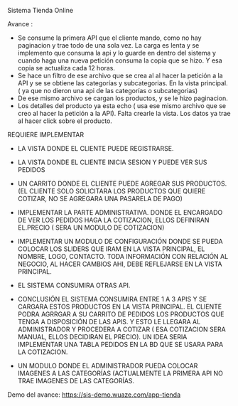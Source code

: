Sistema Tienda Online


Avance :
- Se consume la primera API que el cliente mando, como no hay paginacion y trae todo de una sola vez. La carga es lenta y se implemento que consuma la api y lo guarde en dentro del sistema y cuando haga una nueva petición consuma la copia que se hizo. Y esa copia se actualiza cada 12 horas.
- Se hace un filtro de ese archivo que se crea al al hacer la petición a la API y se se obtiene las categorías y subcategorias. En la vista principal. ( ya que no dieron una api de las categorías o subcategorias)
- De ese mismo archivo se cargan los productos, y se le hizo paginacion. 
- Los detalles del producto ya esta echo ( usa ese mismo archivo que se creo al hacer la petición a la API). Falta crearle la vista. Los datos ya trae al hacer click sobre el producto. 

REQUIERE IMPLEMENTAR


- LA VISTA DONDE EL CLIENTE PUEDE REGISTRARSE.
- LA VISTA DONDE EL CLIENTE INICIA SESION Y PUEDE VER SUS PEDIDOS
- UN CARRITO DONDE EL CLIENTE PUEDE AGREGAR SUS PRODUCTOS. (EL CLIENTE SOLO SOLICITARA LOS PRODUCTOS QUE QUIERE COTIZAR, NO SE AGREGARA UNA PASARELA DE PAGO)

- IMPLEMENTAR LA PARTE ADMINISTRATIVA. DONDE EL ENCARGADO DE VER LOS PEDIDOS HAGA LA COTIZACION, ELLOS DEFINIRAN EL.PRECIO ( SERA UN MODULO DE COTIZACION)
- IMPLEMENTAR UN MODULO DE CONFIGURACIÓN DONDE SE PUEDA COLOCAR LOS SLIDERS QUE IRAM EN LA VISTA PRINCIPAL, EL NOMBRE, LOGO, CONTACTO. TODA INFORMACIÓN CON RELACIÓN AL NEGOCIO, AL HACER CAMBIOS AHI, DEBE REFLEJARSE EN LA VISTA PRINCIPAL.
- EL SISTEMA CONSUMIRA OTRAS API. 
- CONCLUSIÓN EL SISTEMA CONSUMIRA ENTRE 1 A 3 APIS Y SE CARGARA ESTOS PRODUCTOS EN LA VISTA PRINCIPAL. EL CLIENTE PODRA AGRRGAR A SU CARRITO DE PEDIDOS LOS PRODUCTOS QUE TENGA A DISPOSICIÓN DE LAS APIS. Y ESTO LE LLEGARA AL ADMINISTRADOR Y PROCEDERA A COTIZAR ( ESA COTIZACION SERA MANUAL, ELLOS DECIDIRAN EL PRECIO). UN IDEA SERIA IMPLEMENTAR UNA TABLA PEDIDOS EN LA BD QUE SE USARA PARA LA COTIZACION. 

- UN MODULO DONDE EL ADMINISTRADOR PUEDA COLOCAR IMAGENES A LAS CATEGORÍAS (ACTUALMENTE LA PRIMERA API NO TRAE IMAGENES DE LAS CATEGORÍAS. 

Demo del avance:
https://sis-demo.wuaze.com/app-tienda

